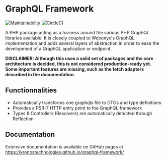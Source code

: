# GraphQL Framework

[![Maintainability](https://api.codeclimate.com/v1/badges/198f7b869eba7c71de44/maintainability)](https://codeclimate.com/github/kronostechnologies/graphql-framework/maintainability) [![CircleCI](https://circleci.com/gh/kronostechnologies/graphql-framework/tree/master.svg?style=svg)](https://circleci.com/gh/kronostechnologies/graphql-framework/tree/master)

A PHP package acting as a harness around the various PHP GraphQL libraries available. It is closely coupled to Webonyx's GraphQL implementation and adds several layers of abstraction in order to ease the development of a GraphQL application or endpoint.

**DISCLAIMER: Although this uses a solid set of packages and the core architecture is decided, this is not considered production-ready yet. Some important features are missing, such as the fetch adapters described in the documentation.**

## Functionnalities

* Automatically transforms one graphqls file to DTOs and type definitions
* Provides a PSR-7 HTTP entry point to the GraphQL framework
* Types & Controllers (Resolvers) are automatically detected through Reflection

## Documentation

Extensive documentation is available on GitHub pages at https://kronostechnologies.github.io/graphql-framework/
